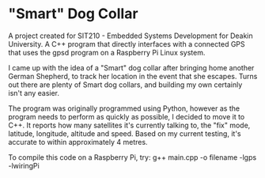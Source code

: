 # "Smart" Dog Collar
A project created for SIT210 - Embedded Systems Development for Deakin University. A C++ program that directly interfaces with a connected GPS that uses the gpsd program on a Raspberry Pi Linux system.

I came up with the idea of a "Smart" dog collar after bringing home another German Shepherd, to track her location in the event that she escapes. Turns out there are plenty of Smart dog collars, and building my own certainly isn't any easier.

The program was originally programmed using Python, however as the program needs to perform as quickly as possible, I decided to move it to C++. It reports how many satellites it's currently talking to, the "fix" mode, latitude, longitude, altitude and speed. Based on my current testing, it's accurate to within approximately 4 metres.

To compile this code on a Raspberry Pi, try: g++ main.cpp -o filename -lgps -lwiringPi
